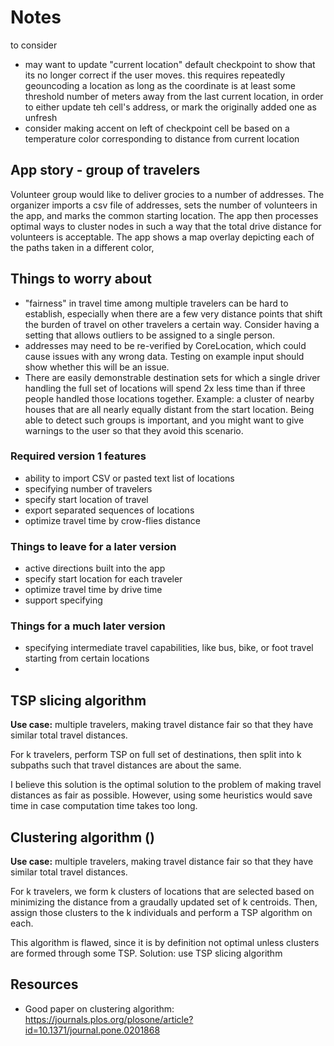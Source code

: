 #  Notes

to consider
- may want to update "current location" default checkpoint to show that its no longer correct if the user moves. this requires repeatedly geouncoding a location as long as the coordinate is at least some threshold number of meters away from the last current location, in order to either update teh cell's address, or mark the originally added one as unfresh 
- consider making accent on left of checkpoint cell be based on a temperature color corresponding to distance from current location


## App story - group of travelers 
Volunteer group would like to deliver grocies to a number of addresses. The organizer imports a csv file of addresses, sets the number of volunteers in the app, and marks the common starting location. The app then processes optimal ways to cluster nodes in such a way that the total drive distance for volunteers is acceptable. The app shows a map overlay depicting each of the paths taken in a different color, 

## Things to worry about
- "fairness" in travel time among multiple travelers can be hard to establish, especially when there are a few very distance points that shift the burden of travel on other travelers a certain way. Consider having a setting that allows outliers to be assigned to a single person. 
- addresses may need to be re-verified by CoreLocation, which could cause issues with any wrong data. Testing on example input should show whether this will be an issue. 
- There are easily demonstrable destination sets for which a single driver handling the full set of locations will spend 2x less time than if three people handled those locations together. Example: a cluster of nearby houses that are all nearly equally distant from the start location. Being able to detect such groups is important, and you might want to give warnings to the user so that they avoid this scenario.

### Required version 1 features 
- ability to import CSV or pasted text list of locations
- specifying number of travelers 
- specify start location of travel 
- export separated sequences of locations 
- optimize travel time by crow-flies distance 

### Things to leave for a later version 
- active directions built into the app
- specify start location for each traveler 
- optimize travel time by drive time 
- support specifying 

### Things for a much later version 
- specifying intermediate travel capabilities, like bus, bike, or foot travel starting from certain locations 
- 


## TSP slicing algorithm 
**Use case:** multiple travelers, making travel distance fair so that they have similar total travel distances.

For k travelers, perform TSP on full set of destinations, then split into k subpaths such that travel distances are about the same. 

I believe this solution is the optimal solution to the problem of making travel distances as fair as possible. However, using some heuristics would save time in case computation time takes too long.

## Clustering algorithm ()
**Use case:** multiple travelers, making travel distance fair so that they have similar total travel distances.

For k travelers, we form k clusters of locations that are selected based on minimizing the distance from a graudally updated set of k centroids. Then, assign those clusters to the k individuals and perform a TSP algorithm on each. 

This algorithm is flawed, since it is by definition not optimal unless clusters are formed through some TSP. Solution: use TSP slicing algorithm


## Resources
- Good paper on clustering algorithm: 
https://journals.plos.org/plosone/article?id=10.1371/journal.pone.0201868
